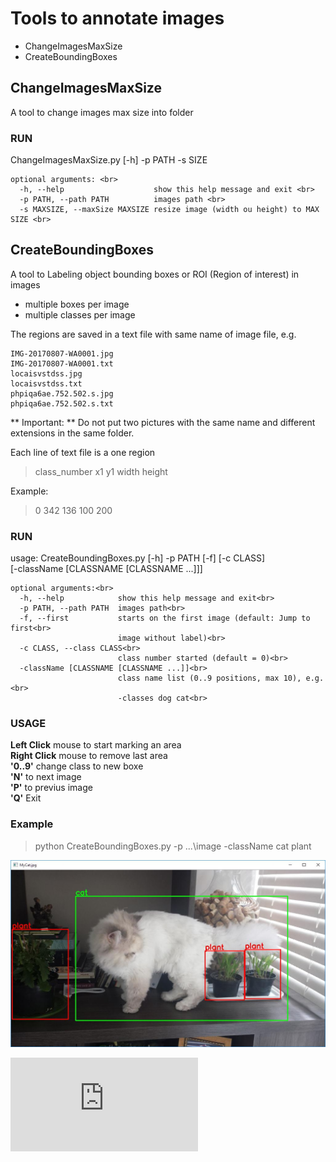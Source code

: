 # Tools to annotate images
* ChangeImagesMaxSize
* CreateBoundingBoxes

## ChangeImagesMaxSize
A tool to change images max size into folder

### RUN
ChangeImagesMaxSize.py [-h] -p PATH -s SIZE
```
optional arguments: <br>
  -h, --help                    show this help message and exit <br>
  -p PATH, --path PATH          images path <br>
  -s MAXSIZE, --maxSize MAXSIZE resize image (width ou height) to MAX SIZE <br>
```

## CreateBoundingBoxes
A tool to Labeling object bounding boxes or ROI (Region of interest) in images

- multiple boxes per image
- multiple classes per image

The regions are saved in a text file with same name of image file, e.g.
```
IMG-20170807-WA0001.jpg
IMG-20170807-WA0001.txt
locaisvstdss.jpg
locaisvstdss.txt
phpiqa6ae.752.502.s.jpg
phpiqa6ae.752.502.s.txt
```

** Important: ** Do not put two pictures with the same name and different extensions in the same folder.

Each line of text file is a one region
>class_number x1 y1 width height

Example:
>0 342 136 100 200

### RUN
usage: CreateBoundingBoxes.py [-h] -p PATH [-f] [-c CLASS]<br>
                              [-className [CLASSNAME [CLASSNAME ...]]]
```
optional arguments:<br>
  -h, --help            show this help message and exit<br>
  -p PATH, --path PATH  images path<br>
  -f, --first           starts on the first image (default: Jump to first<br>
                        image without label)<br>
  -c CLASS, --class CLASS<br>
                        class number started (default = 0)<br>
  -className [CLASSNAME [CLASSNAME ...]]<br>
                        class name list (0..9 positions, max 10), e.g.<br>
                        -classes dog cat<br>
```

### USAGE   

**Left Click** mouse to start marking an area<br/>
**Right Click** mouse to remove last area<br/>
**'0..9'** change class to new boxe<br/>
**'N'** to next image<br/>
**'P'** to previus image<br/>
**'Q'** Exit<br/>


### Example
> python CreateBoundingBoxes.py -p ..\.\image -className cat plant <br>

![Screen Shot](https://github.com/kabrau/PyImageRoi/blob/master/tmp/MyCatResult.jpg)

![Text File](https://github.com/kabrau/PyImageRoi/blob/master/image/MyCat.txt)

